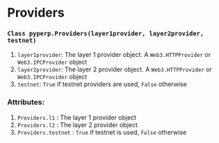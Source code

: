 # Providers

### `Class pyperp.Providers(layer1provider, layer2provider, testnet)`

1. `layer1provider`: The layer 1 provider object. A `Web3.HTTPProvider` or `Web3.IPCProvider` object
2. `layer2provider`: The layer 2 provider object. A `Web3.HTTPProvider` or `Web3.IPCProvider` object
3. `testnet`: `True`  if testnet providers are used, `False` otherwise

### Attributes:

1. `Providers.l1` : The layer 1 provider object
2. `Providers.l2` : The layer 2 provider object
3. `Providers.testnet` : `True` if testnet is used, `False` otherwise



